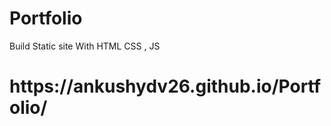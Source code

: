# Portfolio
Build Static site With HTML CSS , JS


<h1>https://ankushydv26.github.io/Portfolio/</h1>
